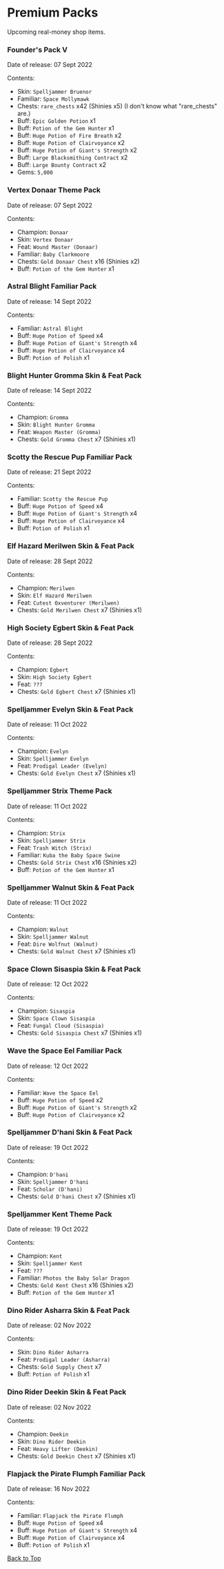 # Premium Packs
Upcoming real-money shop items.

### Founder's Pack V
Date of release: 07 Sept 2022

Contents:
* Skin: `Spelljammer Bruenor`
* Familiar: `Space Mollymawk`
* Chests: `rare_chests` x42 (Shinies x5) (I don't know what "rare_chests" are.)
* Buff: `Epic Golden Potion` x1
* Buff: `Potion of the Gem Hunter` x1
* Buff: `Huge Potion of Fire Breath` x2
* Buff: `Huge Potion of Clairvoyance` x2
* Buff: `Huge Potion of Giant's Strength` x2
* Buff: `Large Blacksmithing Contract` x2
* Buff: `Large Bounty Contract` x2
* Gems: `5,000`

### Vertex Donaar Theme Pack
Date of release: 07 Sept 2022

Contents:
* Champion: `Donaar`
* Skin: `Vertex Donaar`
* Feat: `Wound Master (Donaar)`
* Familiar: `Baby Clarkmoore`
* Chests: `Gold Donaar Chest` x16 (Shinies x2)
* Buff: `Potion of the Gem Hunter` x1

### Astral Blight Familiar Pack
Date of release: 14 Sept 2022

Contents:
* Familiar: `Astral Blight`
* Buff: `Huge Potion of Speed` x4
* Buff: `Huge Potion of Giant's Strength` x4
* Buff: `Huge Potion of Clairvoyance` x4
* Buff: `Potion of Polish` x1

### Blight Hunter Gromma Skin & Feat Pack
Date of release: 14 Sept 2022

Contents:
* Champion: `Gromma`
* Skin: `Blight Hunter Gromma`
* Feat: `Weapon Master (Gromma)`
* Chests: `Gold Gromma Chest` x7 (Shinies x1)

### Scotty the Rescue Pup Familiar Pack
Date of release: 21 Sept 2022

Contents:
* Familiar: `Scotty the Rescue Pup`
* Buff: `Huge Potion of Speed` x4
* Buff: `Huge Potion of Giant's Strength` x4
* Buff: `Huge Potion of Clairvoyance` x4
* Buff: `Potion of Polish` x1

### Elf Hazard Merilwen Skin & Feat Pack
Date of release: 28 Sept 2022

Contents:
* Champion: `Merilwen`
* Skin: `Elf Hazard Merilwen`
* Feat: `Cutest Oxventurer (Merilwen)`
* Chests: `Gold Merilwen Chest` x7 (Shinies x1)

### High Society Egbert Skin & Feat Pack
Date of release: 28 Sept 2022

Contents:
* Champion: `Egbert`
* Skin: `High Society Egbert`
* Feat: `???`
* Chests: `Gold Egbert Chest` x7 (Shinies x1)

### Spelljammer Evelyn Skin & Feat Pack
Date of release: 11 Oct 2022

Contents:
* Champion: `Evelyn`
* Skin: `Spelljammer Evelyn`
* Feat: `Prodigal Leader (Evelyn)`
* Chests: `Gold Evelyn Chest` x7 (Shinies x1)

### Spelljammer Strix Theme Pack
Date of release: 11 Oct 2022

Contents:
* Champion: `Strix`
* Skin: `Spelljammer Strix`
* Feat: `Trash Witch (Strix)`
* Familiar: `Kuba the Baby Space Swine`
* Chests: `Gold Strix Chest` x16 (Shinies x2)
* Buff: `Potion of the Gem Hunter` x1

### Spelljammer Walnut Skin & Feat Pack
Date of release: 11 Oct 2022

Contents:
* Champion: `Walnut`
* Skin: `Spelljammer Walnut`
* Feat: `Dire Wolfnut (Walnut)`
* Chests: `Gold Walnut Chest` x7 (Shinies x1)

### Space Clown Sisaspia Skin & Feat Pack
Date of release: 12 Oct 2022

Contents:
* Champion: `Sisaspia`
* Skin: `Space Clown Sisaspia`
* Feat: `Fungal Cloud (Sisaspia)`
* Chests: `Gold Sisaspia Chest` x7 (Shinies x1)

### Wave the Space Eel Familiar Pack
Date of release: 12 Oct 2022

Contents:
* Familiar: `Wave the Space Eel`
* Buff: `Huge Potion of Speed` x2
* Buff: `Huge Potion of Giant's Strength` x2
* Buff: `Huge Potion of Clairvoyance` x2

### Spelljammer D'hani Skin & Feat Pack
Date of release: 19 Oct 2022

Contents:
* Champion: `D'hani`
* Skin: `Spelljammer D'hani`
* Feat: `Scholar (D'hani)`
* Chests: `Gold D'hani Chest` x7 (Shinies x1)

### Spelljammer Kent Theme Pack
Date of release: 19 Oct 2022

Contents:
* Champion: `Kent`
* Skin: `Spelljammer Kent`
* Feat: `???`
* Familiar: `Photos the Baby Solar Dragon`
* Chests: `Gold Kent Chest` x16 (Shinies x2)
* Buff: `Potion of the Gem Hunter` x1

### Dino Rider Asharra Skin & Feat Pack
Date of release: 02 Nov 2022

Contents:
* Skin: `Dino Rider Asharra`
* Feat: `Prodigal Leader (Asharra)`
* Chests: `Gold Supply Chest` x7
* Buff: `Potion of Polish` x1

### Dino Rider Deekin Skin & Feat Pack
Date of release: 02 Nov 2022

Contents:
* Champion: `Deekin`
* Skin: `Dino Rider Deekin`
* Feat: `Heavy Lifter (Deekin)`
* Chests: `Gold Deekin Chest` x7 (Shinies x1)

### Flapjack the Pirate Flumph Familiar Pack
Date of release: 16 Nov 2022

Contents:
* Familiar: `Flapjack the Pirate Flumph`
* Buff: `Huge Potion of Speed` x4
* Buff: `Huge Potion of Giant's Strength` x4
* Buff: `Huge Potion of Clairvoyance` x4
* Buff: `Potion of Polish` x1

[Back to Top](#top)